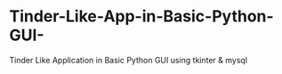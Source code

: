 # Tinder-Like-App-in-Basic-Python-GUI-
Tinder Like Application in Basic Python GUI using tkinter &amp; mysql
